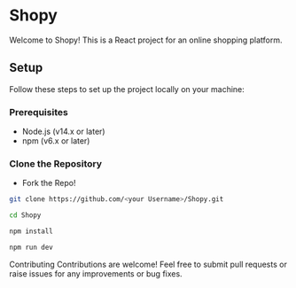 # Shopy

Welcome to Shopy! This is a React project for an online shopping platform.

## Setup

Follow these steps to set up the project locally on your machine:

### Prerequisites

- Node.js (v14.x or later)
- npm (v6.x or later)

### Clone the Repository

- Fork the Repo!

```bash
git clone https://github.com/<your Username>/Shopy.git
```

```bash
cd Shopy
```

```bash
npm install
```


```bash
npm run dev
```

Contributing
Contributions are welcome! Feel free to submit pull requests or raise issues for any improvements or bug fixes.
